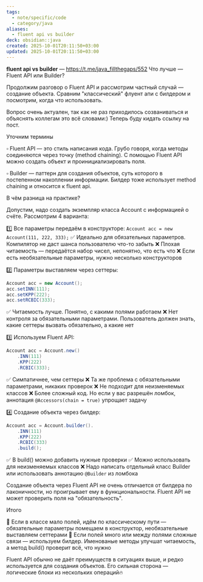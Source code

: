 ```yaml
---
tags:
  - note/specific/code
  - category/java
aliases:
  - fluent api vs builder
deck: obsidian::java
created: 2025-10-01T20:11:50+03:00
updated: 2025-10-01T20:11:50+03:00
---
```


**fluent api vs builder**
—
https://t.me/java_fillthegaps/552
Что лучше — Fluent API или Builder?

Продолжим разговор о Fluent API и рассмотрим частный случай — создание объекта. Сравним "классический" флуент апи с билдером и посмотрим, когда что использовать. 

Вопрос очень актуален, так как не раз приходилось созваниваться и объяснять коллегам это всё словами:) Теперь буду кидать ссылку на пост.

Уточним термины

▫️ Fluent API — это стиль написания кода. Грубо говоря, когда методы соединяются через точку (method chaining). С помощью Fluent API можно создать объект и проинициализировать поля.

▫️ Builder — паттерн для создания объектов, суть которого в постепенном накоплении информации. Билдер тоже использует method chaining и относится к fluent api. 

В чём разница на практике? 

Допустим, надо создать экземпляр класса Account с информацией о счёте. Рассмотрим 4 варианта:

1️⃣ Все параметры передаём в конструкторе:
`Account acc = new Account(111, 222, 333);`
✅ Идеально для обязательных параметров. Компилятор не даст шанса пользователю что-то забыть
❌ Плохая читаемость — передаётся набор чисел, непонятно, что есть что
❌ Если есть необязательные параметры, нужно несколько конструкторов

2️⃣ Параметры выставляем через сеттеры:
```java
Account acc = new Account();
acc.setINN(111);
acc.setKPP(222);
acc.setRCBIC(333);
```
✅ Читаемость лучше. Понятно, с какими полями работаем
❌ Нет контроля за обязательными параметрами. Пользователь должен знать, какие сеттеры вызвать обязательно, а какие нет

3️⃣ Используем Fluent API:
```java
Account acc = Account.new()
    .INN(111)
    .KPP(222)
    .RCBIC(333);
```
✅ Симпатичнее, чем сеттеры
❌ Та же проблема с обязательными параметрами, никаких проверок
❌ Не подходит для неизменяемых классов
❌ Более сложный код. Но если у вас разрешён ломбок, аннотация `@Accessors(chain = true)` упрощает задачу

4️⃣ Создание объекта через билдер:
```java
Account acc = Account.builder().
    .INN(111)
    .KPP(222)
    .RCBIC(333)
    .build();
```
✅ В build() можно добавить нужные проверки
✅ Можно использовать для неизменяемых классов
❌ Надо написать отдельный класс Builder или использовать аннотацию `@Builder` из ломбока

Создание объекта через Fluent API не очень отличается от билдера по лаконичности, но проигрывает ему в функциональности. Fluent API не может проверить поля на "обязательность".

Итого

🔸 Если в классе мало полей, идём по классическому пути — обязательные параметры помещаем в конструктор, необязательные выставляем сеттерами
🔸 Если полей много или между полями сложные связи — используем билдер. Именованые методы улучшат читаемость, а метод build() проверит всё, что нужно

Fluent API обычно не даёт преимуществ в ситуациях выше, и редко используется для создания объектов. Его сильная сторона — логические блоки из нескольких операций🔥
